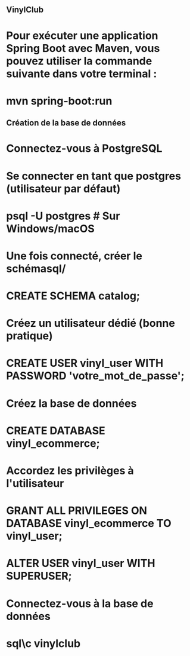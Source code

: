 ## VinylClub

# Pour exécuter une application Spring Boot avec Maven, vous pouvez utiliser la commande suivante dans votre terminal :
# mvn spring-boot:run

## Création de la base de données
# Connectez-vous à PostgreSQL

# Se connecter en tant que postgres (utilisateur par défaut)
# psql -U postgres        # Sur Windows/macOS

# Une fois connecté, créer le schémasql/
# CREATE SCHEMA catalog;

# Créez un utilisateur dédié (bonne pratique)

# CREATE USER vinyl_user WITH PASSWORD 'votre_mot_de_passe';

# Créez la base de données

# CREATE DATABASE vinyl_ecommerce;

# Accordez les privilèges à l'utilisateur

# GRANT ALL PRIVILEGES ON DATABASE vinyl_ecommerce TO vinyl_user;
# ALTER USER vinyl_user WITH SUPERUSER;

# Connectez-vous à la base de données

# sql\c vinylclub
